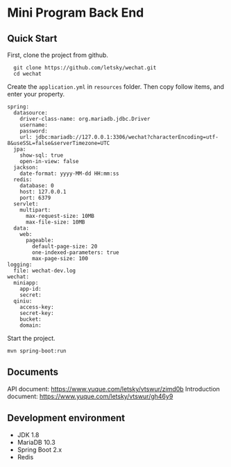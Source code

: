 # Mini Program Back End

## Quick Start

  First, clone the project from github.

```
  git clone https://github.com/letsky/wechat.git
  cd wechat
```

  Create the <code>application.yml</code> in <code>resources</code> folder. Then copy follow items, and enter your property.
  ```
  spring:
    datasource:
      driver-class-name: org.mariadb.jdbc.Driver
      username: 
      password: 
      url: jdbc:mariadb://127.0.0.1:3306/wechat?characterEncoding=utf-8&useSSL=false&serverTimezone=UTC
    jpa:
      show-sql: true
      open-in-view: false
    jackson:
      date-format: yyyy-MM-dd HH:mm:ss
    redis:
      database: 0
      host: 127.0.0.1
      port: 6379
    servlet:
      multipart:
        max-request-size: 10MB
        max-file-size: 10MB
    data:
      web:
        pageable:
          default-page-size: 20
          one-indexed-parameters: true
          max-page-size: 100
  logging:
    file: wechat-dev.log
  wechat:
    miniapp:
      app-id:
      secret:
    qiniu:
      access-key:
      secret-key:
      bucket:
      domain:
  ```
  Start the project.
  ```
  mvn spring-boot:run
  ```
## Documents
API document: https://www.yuque.com/letsky/vtswur/zimd0b
Introduction document: https://www.yuque.com/letsky/vtswur/gh46y9

## Development environment
- JDK 1.8
- MariaDB 10.3
- Spring Boot 2.x
- Redis